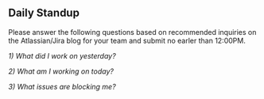 ## Daily Standup

Please answer the following questions based on recommended inquiries on the Atlassian/Jira blog for your team and submit no earler than 12:00PM.

*1) What did I work on yesterday?*

*2) What am I working on today?*

*3) What issues are blocking me?*
